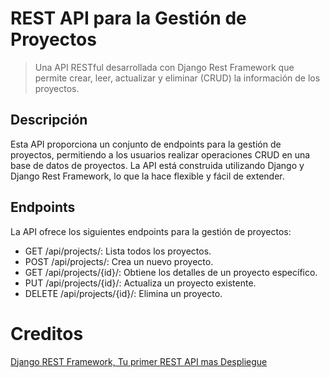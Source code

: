 # REST API para la Gestión de Proyectos

> Una API RESTful desarrollada con Django Rest Framework que permite crear, leer, actualizar y eliminar (CRUD) la información de los proyectos.

## Descripción

Esta API proporciona un conjunto de endpoints para la gestión de proyectos, permitiendo a los usuarios realizar operaciones CRUD en una base de datos de proyectos. La API está construida utilizando Django y Django Rest Framework, lo que la hace flexible y fácil de extender.

## Endpoints

La API ofrece los siguientes endpoints para la gestión de proyectos:

* GET /api/projects/: Lista todos los proyectos.
* POST /api/projects/: Crea un nuevo proyecto.
* GET /api/projects/{id}/: Obtiene los detalles de un proyecto específico.
* PUT /api/projects/{id}/: Actualiza un proyecto existente.
* DELETE /api/projects/{id}/: Elimina un proyecto.

# Creditos

[Django REST Framework, Tu primer REST API mas Despliegue](https://www.youtube.com/watch?v=GE0Q8YNKNgs)

